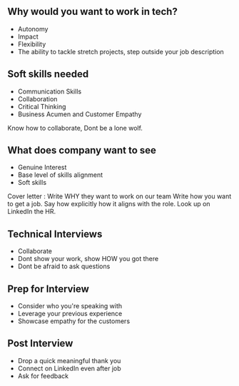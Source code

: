 ## Why would you want to work in tech?

* Autonomy
* Impact
* Flexibility
* The ability to tackle stretch projects, step outside your job description

## Soft skills needed

* Communication Skills
* Collaboration
* Critical Thinking
* Business Acumen and Customer Empathy

Know how to collaborate, Dont be a lone wolf. 

## What does company want to see 

* Genuine Interest
* Base level of skills alignment
* Soft skills

Cover letter : Write WHY they want to work on our team 
Write how you want to get a job. Say how explicitly how it aligns with the role. 
Look up on LinkedIn the HR.

## Technical Interviews

* Collaborate 
* Dont show your work, show HOW you got there
* Dont be afraid to ask questions 

## Prep for Interview

* Consider who you're speaking with
* Leverage your previous experience
* Showcase empathy for the customers

## Post Interview

* Drop a quick meaningful thank you
* Connect on LinkedIn even after job
* Ask for feedback
